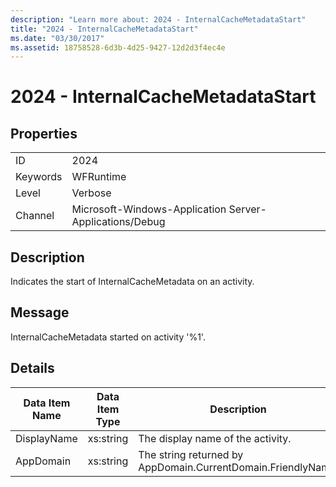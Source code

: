 ```yaml
---
description: "Learn more about: 2024 - InternalCacheMetadataStart"
title: "2024 - InternalCacheMetadataStart"
ms.date: "03/30/2017"
ms.assetid: 18758528-6d3b-4d25-9427-12d2d3f4ec4e
---
```

# 2024 - InternalCacheMetadataStart

## Properties  
  
|||  
|-|-|  
|ID|2024|  
|Keywords|WFRuntime|  
|Level|Verbose|  
|Channel|Microsoft-Windows-Application Server-Applications/Debug|  
  
## Description  

 Indicates the start of InternalCacheMetadata on an activity.  
  
## Message  

 InternalCacheMetadata started on activity '%1'.  
  
## Details  
  
|Data Item Name|Data Item Type|Description|  
|--------------------|--------------------|-----------------|  
|DisplayName|xs:string|The display name of the activity.|  
|AppDomain|xs:string|The string returned by AppDomain.CurrentDomain.FriendlyName.|
